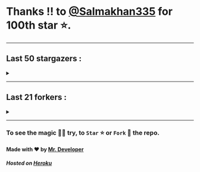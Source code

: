 # Thanks !! to [@Salmakhan335](https://github.com/Salmakhan335) for 100th star ⭐.
---

## Last 50 stargazers :
<details><summary></summary>

| No. | Profile Pic | Username | Star Number ⭐ |
| :---: | :---: | :---: | :---: |
| 1. | <img src='https://avatars.githubusercontent.com/u/113781621?v=4'> | [@Salmakhan335](https://github.com/Salmakhan335) | 100 |
| 2. | <img src='https://avatars.githubusercontent.com/u/48348029?v=4'> | [@xIMRANx](https://github.com/xIMRANx) | 99 |
| 3. | <img src='https://avatars.githubusercontent.com/u/482367?v=4'> | [@nyuszika7h](https://github.com/nyuszika7h) | 98 |
| 4. | <img src='https://avatars.githubusercontent.com/u/55983182?v=4'> | [@yasirarism](https://github.com/yasirarism) | 97 |
| 5. | <img src='https://avatars.githubusercontent.com/u/66245404?v=4'> | [@tovade](https://github.com/tovade) | 96 |
| 6. | <img src='https://avatars.githubusercontent.com/u/48980248?v=4'> | [@hybridvamp](https://github.com/hybridvamp) | 95 |
| 7. | <img src='https://avatars.githubusercontent.com/u/81961690?v=4'> | [@dinesh-0602](https://github.com/dinesh-0602) | 94 |
| 8. | <img src='https://avatars.githubusercontent.com/u/89954408?v=4'> | [@SunshroomChan](https://github.com/SunshroomChan) | 93 |
| 9. | <img src='https://avatars.githubusercontent.com/u/109037713?v=4'> | [@Buivanan82](https://github.com/Buivanan82) | 92 |
| 10. | <img src='https://avatars.githubusercontent.com/u/76533278?v=4'> | [@4amparaboy](https://github.com/4amparaboy) | 91 |
| 11. | <img src='https://avatars.githubusercontent.com/u/57042741?v=4'> | [@Woomymy](https://github.com/Woomymy) | 90 |
| 12. | <img src='https://avatars.githubusercontent.com/u/88822116?v=4'> | [@dgigantino](https://github.com/dgigantino) | 89 |
| 13. | <img src='https://avatars.githubusercontent.com/u/53967726?v=4'> | [@supercrafter333](https://github.com/supercrafter333) | 88 |
| 14. | <img src='https://avatars.githubusercontent.com/u/64813399?v=4'> | [@J1b1x](https://github.com/J1b1x) | 87 |
| 15. | <img src='https://avatars.githubusercontent.com/u/26801154?v=4'> | [@CodsXBlastin](https://github.com/CodsXBlastin) | 86 |
| 16. | <img src='https://avatars.githubusercontent.com/u/73209315?v=4'> | [@saadman-galib](https://github.com/saadman-galib) | 85 |
| 17. | <img src='https://avatars.githubusercontent.com/u/68734813?v=4'> | [@faded-ninja](https://github.com/faded-ninja) | 84 |
| 18. | <img src='https://avatars.githubusercontent.com/u/47496465?v=4'> | [@Matze997](https://github.com/Matze997) | 83 |
| 19. | <img src='https://avatars.githubusercontent.com/u/51480483?v=4'> | [@shizotoaster](https://github.com/shizotoaster) | 82 |
| 20. | <img src='https://avatars.githubusercontent.com/u/28113262?v=4'> | [@xISRAPILx](https://github.com/xISRAPILx) | 81 |
| 21. | <img src='https://avatars.githubusercontent.com/u/32965703?v=4'> | [@Ifera](https://github.com/Ifera) | 80 |
| 22. | <img src='https://avatars.githubusercontent.com/u/50779115?v=4'> | [@ReversoDev](https://github.com/ReversoDev) | 79 |
| 23. | <img src='https://avatars.githubusercontent.com/u/40144185?v=4'> | [@itsDkiller](https://github.com/itsDkiller) | 78 |
| 24. | <img src='https://avatars.githubusercontent.com/u/34418030?v=4'> | [@HerryYT](https://github.com/HerryYT) | 77 |
| 25. | <img src='https://avatars.githubusercontent.com/u/40790870?v=4'> | [@SpaceLeft](https://github.com/SpaceLeft) | 76 |
| 26. | <img src='https://avatars.githubusercontent.com/u/16628342?v=4'> | [@DelxHQ](https://github.com/DelxHQ) | 75 |
| 27. | <img src='https://avatars.githubusercontent.com/u/46083528?v=4'> | [@siddharthroy12](https://github.com/siddharthroy12) | 74 |
| 28. | <img src='https://avatars.githubusercontent.com/u/75159744?v=4'> | [@Avyansh0001](https://github.com/Avyansh0001) | 73 |
| 29. | <img src='https://avatars.githubusercontent.com/u/62464560?v=4'> | [@Illegal-Services](https://github.com/Illegal-Services) | 72 |
| 30. | <img src='https://avatars.githubusercontent.com/u/90455659?v=4'> | [@akprivatebots](https://github.com/akprivatebots) | 71 |
| 31. | <img src='https://avatars.githubusercontent.com/u/76171703?v=4'> | [@roushanagarwalla](https://github.com/roushanagarwalla) | 70 |
| 32. | <img src='https://avatars.githubusercontent.com/u/26739205?v=4'> | [@AbdushukurRasulov](https://github.com/AbdushukurRasulov) | 69 |
| 33. | <img src='https://avatars.githubusercontent.com/u/92579700?v=4'> | [@JohnWickKeanue](https://github.com/JohnWickKeanue) | 68 |
| 34. | <img src='https://avatars.githubusercontent.com/u/87888078?v=4'> | [@hydrix777](https://github.com/hydrix777) | 67 |
| 35. | <img src='https://avatars.githubusercontent.com/u/85750096?v=4'> | [@JemonNazeer](https://github.com/JemonNazeer) | 66 |
| 36. | <img src='https://avatars.githubusercontent.com/u/106221089?v=4'> | [@ItzKingz](https://github.com/ItzKingz) | 65 |
| 37. | <img src='https://avatars.githubusercontent.com/u/32560442?v=4'> | [@mrdrivingduck](https://github.com/mrdrivingduck) | 64 |
| 38. | <img src='https://avatars.githubusercontent.com/u/105053471?v=4'> | [@Sharmaps1757](https://github.com/Sharmaps1757) | 63 |
| 39. | <img src='https://avatars.githubusercontent.com/u/87847004?v=4'> | [@Hesenovhuseyn](https://github.com/Hesenovhuseyn) | 62 |
| 40. | <img src='https://avatars.githubusercontent.com/u/104765453?v=4'> | [@youssefnasef](https://github.com/youssefnasef) | 61 |
| 41. | <img src='https://avatars.githubusercontent.com/u/105335749?v=4'> | [@spideyboyaman](https://github.com/spideyboyaman) | 60 |
| 42. | <img src='https://avatars.githubusercontent.com/u/60040629?v=4'> | [@JD906](https://github.com/JD906) | 59 |
| 43. | <img src='https://avatars.githubusercontent.com/u/95572329?v=4'> | [@JoelBobanOffline](https://github.com/JoelBobanOffline) | 58 |
| 44. | <img src='https://avatars.githubusercontent.com/u/86429222?v=4'> | [@arun017s](https://github.com/arun017s) | 57 |
| 45. | <img src='https://avatars.githubusercontent.com/u/66241829?v=4'> | [@AwayJob](https://github.com/AwayJob) | 56 |
| 46. | <img src='https://avatars.githubusercontent.com/u/77918734?v=4'> | [@yourtulloh](https://github.com/yourtulloh) | 55 |
| 47. | <img src='https://avatars.githubusercontent.com/u/92523621?v=4'> | [@omiragk05](https://github.com/omiragk05) | 54 |
| 48. | <img src='https://avatars.githubusercontent.com/u/82395901?v=4'> | [@rakeshyt](https://github.com/rakeshyt) | 53 |
| 49. | <img src='https://avatars.githubusercontent.com/u/87684559?v=4'> | [@Meliodas-Demonking](https://github.com/Meliodas-Demonking) | 52 |
| 50. | <img src='https://avatars.githubusercontent.com/u/86404384?v=4'> | [@eaustin6](https://github.com/eaustin6) | 51 |
| 51. | <img src='https://avatars.githubusercontent.com/u/9571025?v=4'> | [@junedkh](https://github.com/junedkh) | 50 |

</details>

---

## Last 21 forkers :
<details><summary></summary>

| No. | Profile Pic | Username | Fork Number 🍴 |
| :---: | :---: | :---: | :---: |
| 1. | <img src='https://avatars.githubusercontent.com/u/48980248?v=4'> | [@hybridvamp](https://github.com/hybridvamp) | 22 |
| 2. | <img src='https://avatars.githubusercontent.com/u/110144682?v=4'> | [@Jackabu](https://github.com/Jackabu) | 21 |
| 3. | <img src='https://avatars.githubusercontent.com/u/40790870?v=4'> | [@SpaceLeft](https://github.com/SpaceLeft) | 20 |
| 4. | <img src='https://avatars.githubusercontent.com/u/87888078?v=4'> | [@hydrix777](https://github.com/hydrix777) | 19 |
| 5. | <img src='https://avatars.githubusercontent.com/u/106221089?v=4'> | [@ItzKingz](https://github.com/ItzKingz) | 18 |
| 6. | <img src='https://avatars.githubusercontent.com/u/105053471?v=4'> | [@Sharmaps1757](https://github.com/Sharmaps1757) | 17 |
| 7. | <img src='https://avatars.githubusercontent.com/u/100023533?v=4'> | [@omkar1003](https://github.com/omkar1003) | 16 |
| 8. | <img src='https://avatars.githubusercontent.com/u/104765453?v=4'> | [@youssefnasef](https://github.com/youssefnasef) | 15 |
| 9. | <img src='https://avatars.githubusercontent.com/u/105335749?v=4'> | [@spideyboyaman](https://github.com/spideyboyaman) | 14 |
| 10. | <img src='https://avatars.githubusercontent.com/u/88897873?v=4'> | [@Nobody370](https://github.com/Nobody370) | 13 |
| 11. | <img src='https://avatars.githubusercontent.com/u/96438111?v=4'> | [@Gishankrishka2](https://github.com/Gishankrishka2) | 12 |
| 12. | <img src='https://avatars.githubusercontent.com/u/91558902?v=4'> | [@rk134-hub](https://github.com/rk134-hub) | 11 |
| 13. | <img src='https://avatars.githubusercontent.com/u/20133621?v=4'> | [@NitroFuN](https://github.com/NitroFuN) | 10 |
| 14. | <img src='https://avatars.githubusercontent.com/u/482367?v=4'> | [@nyuszika7h](https://github.com/nyuszika7h) | 9 |
| 15. | <img src='https://avatars.githubusercontent.com/u/84174959?v=4'> | [@S4TyEndRa](https://github.com/S4TyEndRa) | 8 |
| 16. | <img src='https://avatars.githubusercontent.com/u/66910428?v=4'> | [@VIKASIND](https://github.com/VIKASIND) | 7 |
| 17. | <img src='https://avatars.githubusercontent.com/u/101307401?v=4'> | [@Tellyfun](https://github.com/Tellyfun) | 6 |
| 18. | <img src='https://avatars.githubusercontent.com/u/102476142?v=4'> | [@hiroultroid93819](https://github.com/hiroultroid93819) | 5 |
| 19. | <img src='https://avatars.githubusercontent.com/u/98212032?v=4'> | [@random772](https://github.com/random772) | 4 |
| 20. | <img src='https://avatars.githubusercontent.com/u/97720718?v=4'> | [@MaheshKmr9](https://github.com/MaheshKmr9) | 3 |
| 21. | <img src='https://avatars.githubusercontent.com/u/85005373?v=4'> | [@HerokuMods](https://github.com/HerokuMods) | 2 |

</details>

---
### To see the magic 🧚‍♂️ try, to `Star` ⭐ or `Fork` 🍴 the repo.
#### Made with ❤️ by [Mr. Developer](https://github.com/MrBotDeveloper)
##### Hosted on [Heroku](https://heroku.com)